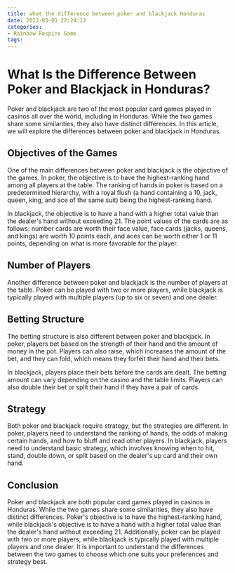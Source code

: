 ```yaml
---
title: what the difference between poker and blackjack Honduras
date: 2023-03-01 22:24:13
categories:
- Rainbow Respins Game
tags:
---
```

# What Is the Difference Between Poker and Blackjack in Honduras?

Poker and blackjack are two of the most popular card games played in casinos all over the world, including in Honduras. While the two games share some similarities, they also have distinct differences. In this article, we will explore the differences between poker and blackjack in Honduras.

## Objectives of the Games

One of the main differences between poker and blackjack is the objective of the games. In poker, the objective is to have the highest-ranking hand among all players at the table. The ranking of hands in poker is based on a predetermined hierarchy, with a royal flush (a hand containing a 10, jack, queen, king, and ace of the same suit) being the highest-ranking hand.

In blackjack, the objective is to have a hand with a higher total value than the dealer's hand without exceeding 21. The point values of the cards are as follows: number cards are worth their face value, face cards (jacks, queens, and kings) are worth 10 points each, and aces can be worth either 1 or 11 points, depending on what is more favorable for the player.

## Number of Players

Another difference between poker and blackjack is the number of players at the table. Poker can be played with two or more players, while blackjack is typically played with multiple players (up to six or seven) and one dealer.

## Betting Structure

The betting structure is also different between poker and blackjack. In poker, players bet based on the strength of their hand and the amount of money in the pot. Players can also raise, which increases the amount of the bet, and they can fold, which means they forfeit their hand and their bets.

In blackjack, players place their bets before the cards are dealt. The betting amount can vary depending on the casino and the table limits. Players can also double their bet or split their hand if they have a pair of cards.

## Strategy

Both poker and blackjack require strategy, but the strategies are different. In poker, players need to understand the ranking of hands, the odds of making certain hands, and how to bluff and read other players. In blackjack, players need to understand basic strategy, which involves knowing when to hit, stand, double down, or split based on the dealer's up card and their own hand.

## Conclusion

Poker and blackjack are both popular card games played in casinos in Honduras. While the two games share some similarities, they also have distinct differences. Poker's objective is to have the highest-ranking hand, while blackjack's objective is to have a hand with a higher total value than the dealer's hand without exceeding 21. Additionally, poker can be played with two or more players, while blackjack is typically played with multiple players and one dealer. It is important to understand the differences between the two games to choose which one suits your preferences and strategy best.